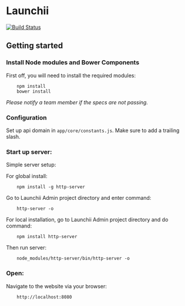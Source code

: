 # Launchii

[![Build Status](https://circleci.com/gh/launchii/angular-admin.svg?style=shield&circle-token=63f9be8fce16169cf5fec4b8c9b2c40497c381d0)](https://circleci.com/gh/launchii/angular-admin)

## Getting started

### Install Node modules and Bower Components

First off, you will need to install the required modules:

```
    npm install
    bower install
```

*Please notify a team member if the specs are not passing.*

### Configuration

Set up api domain in `app/core/constants.js`. Make sure to add a trailing slash.

### Start up server:

Simple server setup:

For global install:

```
    npm install -g http-server
```
Go to Launchii Admin project directory and enter command:

```
    http-server -o
```

For local installation, go to Launchii Admin project directory and do command:

```
    npm install http-server
```

Then run server:

```
    node_modules/http-server/bin/http-server -o
```

### Open:

Navigate to the website via your browser:

```
    http://localhost:8080
```